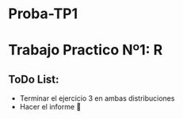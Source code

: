 # Proba-TP1 

# Trabajo Practico Nº1: R #

## ToDo List: ##
* Terminar el ejercicio 3 en ambas distribuciones
* Hacer el informe :punch:
